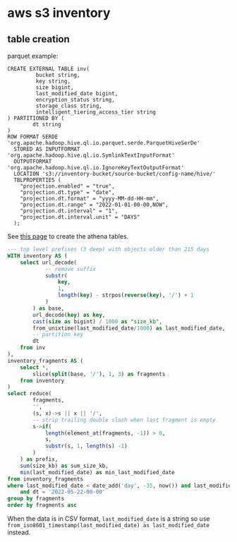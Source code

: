 # aws s3 inventory

## table creation

parquet example:

```
CREATE EXTERNAL TABLE inv(
         bucket string,
         key string,
         size bigint,
         last_modified_date bigint,
         encryption_status string,
         storage_class string,
         intelligent_tiering_access_tier string
) PARTITIONED BY (
        dt string
)
ROW FORMAT SERDE 'org.apache.hadoop.hive.ql.io.parquet.serde.ParquetHiveSerDe'
  STORED AS INPUTFORMAT 'org.apache.hadoop.hive.ql.io.SymlinkTextInputFormat'
  OUTPUTFORMAT 'org.apache.hadoop.hive.ql.io.IgnoreKeyTextOutputFormat'
  LOCATION 's3://inventory-bucket/source-bucket/config-name/hive/'
  TBLPROPERTIES (
    "projection.enabled" = "true",
    "projection.dt.type" = "date",
    "projection.dt.format" = "yyyy-MM-dd-HH-mm",
    "projection.dt.range" = "2022-01-01-00-00,NOW",
    "projection.dt.interval" = "1",
    "projection.dt.interval.unit" = "DAYS"
  );
```

See [this page](https://docs.aws.amazon.com/AmazonS3/latest/userguide/storage-inventory-athena-query.html) to create the athena tables.

```sql
--- top level prefixes (3 deep) with objects older than 215 days
WITH inventory AS (
	select url_decode(
			-- remove suffix
			substr(
				key,
				1,
				length(key) - strpos(reverse(key), '/') + 1
			)
		) as base,
		url_decode(key) as key,
		cast(size as bigint) / 1000 as "size_kb",
		from_unixtime(last_modified_date/1000) as last_modified_date,
		-- partition key
		dt
	from inv
),
inventory_fragments AS (
	select *,
		slice(split(base, '/'), 1, 3) as fragments
	from inventory
)
select reduce(
		fragments,
		'',
		(s, x)->s || x || '/',
		-- strip trailing double slash when last fragment is empty
		s->if(
			length(element_at(fragments, -1)) > 0,
			s,
			substr(s, 1, length(s) -1)
		)
	) as prefix,
	sum(size_kb) as sum_size_kb,
	min(last_modified_date) as min_last_modified_date
from inventory_fragments
where last_modified_date < date_add('day', -35, now()) and last_modified_date > date_add('day', -215, now())
	and dt = '2022-05-22-00-00'
group by fragments
order by fragments asc
```

When the data is in CSV format, `last_modified_date` is a string so use `from_iso8601_timestamp(last_modified_date) as last_modified_date` instead.
